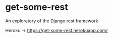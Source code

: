 # get-some-rest
An exploratory of the Django rest framework

Heroku -> https://get-some-rest.herokuapp.com/
